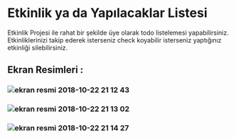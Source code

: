 # Etkinlik ya da Yapılacaklar Listesi
Etkinlik Projesi ile rahat bir şekilde üye olarak todo listelemesi yapabilirsiniz. Etkinliklerinizi takip ederek isterseniz check koyabilir isterseniz yaptığınız etkinliği silebilirsiniz.
## Ekran Resimleri :
### ![ekran resmi 2018-10-22 21 12 43](https://user-images.githubusercontent.com/7128829/47311000-54e03c00-d641-11e8-8ccc-35d7a77bf1ca.png)
### ![ekran resmi 2018-10-22 21 13 02](https://user-images.githubusercontent.com/7128829/47311101-8b1dbb80-d641-11e8-9f60-8ccb4b693fc2.png)
### ![ekran resmi 2018-10-22 21 14 27](https://user-images.githubusercontent.com/7128829/47311201-c6b88580-d641-11e8-8449-f88429bfd81a.png)
